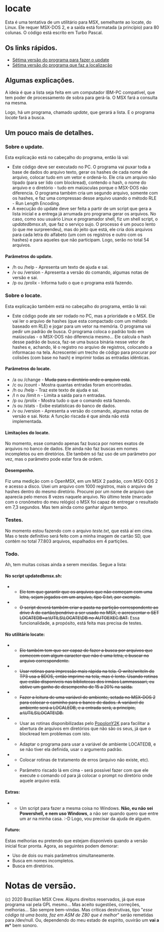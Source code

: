﻿
# locate

Esta é uma tentativa de um utilitário para MSX, semelhante ao locate, do Linux. Ele requer MSX-DOS 2, e a saída está formatada (a princípio) para 80 colunas. O código está escrito em Turbo Pascal.

## Os links rápidos.

- [Sétima versão do programa para fazer o update](update07.pas)
- [Sétima versão do programa que faz a localização](locate07.pas)

## Algumas explicações.

A ideia é que a lista seja feita em um computador IBM-PC compatível, que tem poder de processamento de sobra para gerá-la. O MSX fará a consulta na mesma.

Logo, há um programa, chamado *update*, que gerará a lista. E o programa *locate* fará a busca.

## Um pouco mais de detalhes.

### Sobre o update.
Esta explicação está no cabeçalho do programa, então lá vai:

 - Este código deve ser executado no PC. O programa vai puxar toda a base de dados do arquivo texto, gerar os hashes de cada nome de arquivo, colocar tudo em um vetor e ordená-lo. Ele cria um arquivo não tipado (para ser lido com blockread), contendo o hash, o nome do arquivo e o diretório - tudo em maiúsculas porque o MSX-DOS não diferencia. O programa também cria um segundo arquivo, somente com os hashes, e faz uma compressao desse arquivo usando o método RLE - Run Length Encoding.
 - A execução do update deve ser feita a partir de um script que gera a lista inicial e a entrega já arrumada pro programa gerar os arquivos. No caso, como sou usuário Linux e programador shell, fiz um shell script, o *updatedbmsx.sh*, que faz o serviço sujo. O processo é um pouco lento (o que me surpreendeu), mas do jeito que está, ele cria dois arquivos para cada letra do alfabeto (um com os registros e outro com os hashes) e para aqueles que não participam. Logo, serão no total 54 arquivos.

#### Parâmetros do update.
- /h ou /help - Apresenta um texto de ajuda e sai.
- /v ou /version - Apresenta a versão do comando, algumas notas de versão e sai.
- /p ou /prolix - Informa tudo o que o programa está fazendo.
 
### Sobre o locate.

Esta explicação também está no cabeçalho do programa, então lá vai:
 - Este código pode ate ser rodado no PC, mas a prioridade e o MSX. Ele vai ler o arquivo de hashes (que esta compactado com um método baseado em RLE) e jogar para um vetor na memória. O programa vai pedir um padrão de busca. O programa coloca o padrão todo em maiúsculas - o MSX-DOS não diferencia mesmo... Ele calcula o hash desse padrão de busca, faz-se uma  busca binária nesse vetor de hashes e, achando, lê o registro no arquivo de registros, colocando a informacao na tela. Acrescentei um trecho de código para procurar por colisões (com base no hash) e imprimir todas as entradas idênticas.
#### Parâmetros do locate.
 - /a ou /change    - ~~Muda para o diretório onde o arquivo está~~.
 - /c ou /count     - Mostra quantas entradas foram encontradas.
 - /h ou /help      - Traz este texto de ajuda e sai.
 - /l n ou /limit n - Limita a saída para n entradas.
 - /p ou /prolix    - Mostra tudo o que o comando está fazendo.
 - /s ou /stats     - Exibe estatísticas do banco de dados.
 - /v ou /version   - Apresenta a versão do comando, algumas notas de versão e sai.
Nota: A função riscada é que ainda não está implementada.
#### Limitações do locate.
No momento, esse comando apenas faz busca por nomes exatos de arquivos no banco de dados. Ele ainda não faz buscas em nomes incompletos ou em diretórios. Ele também só faz uso de um parâmetro por vez, mas o parâmetro pode estar fora de ordem.
#### Desempenho.
Fiz uma medição com o OpenMSX, em um MSX 2 padrão, com MSX-DOS 2 e acesso a disco. Usei um arquivo com 1000 registros, mais o arquivo de hashes dentro do mesmo diretório. Procurei por um nome de arquivo que aparecia pelo menos 8 vezes naquele arquivo. No último teste (marcado com o cronômetro do meu relógio)  o MSX foi capaz de entregar o resultado em 7,3 segundos. Mas tem ainda como ganhar algum tempo.
### Testes.
No momento estou fazendo com o arquivo *teste.txt*, que está aí em cima. Mas o teste definitivo será feito com a minha imagem de cartão SD, que contém no total 77.803 arquivos, espalhados em 4 partições.

### Todo.
Ah, tem muitas coisas ainda a serem mexidas. Segue a lista:

#### No script updatedbmsx.sh:
- - ~~Ele tem que garantir que os arquivos que não começam com uma letra, sejam jogados em um arquivo, tipo 0.txt, por exemplo.~~ 
- - ~~O script deverá também criar a pasta na partição correspondente ao drive A do cartão/pendrive a ser usado no MSX, e acrescentar o SET LOCATEDB=a:\UTILS\LOCATE\DB no AUTOEXEC.BAT.~~ Essa funcionalidade, a propósito, está feita mas precisa de testes.

#### No utilitário locate:
- - ~~Ele também tem que ser capaz de fazer a busca por arquivos que comecem com algum caracter que não é uma letra, e buscar no arquivo correspondente.~~
- - ~~Usar rotinas para impressão mais rápida na tela. O write/writeln do TP3 usa a BDOS, então imprime na tela, mas é lento. Usando rotinas que estão disponíveis nas bibliotecas dos irmãos Lammassaari, eu obtive um ganho de desempenho de 15 a 20% na saída.~~
- - ~~Fazer a leitura de uma variável de ambiente, setada no MSX-DOS 2 para colocar o caminho para o banco de dados. A variável de ambiente será a LOCALEDB, e a entrada será, a princípio, a:\UTILS\LOCATE\DB.~~
- - Usar as rotinas disponibilizadas pelo [PopolonY2K](https://sourceforge.net/projects/oldskooltech/) para facilitar a abertura de arquivos em diretórios que não são os seus, já que o blockread tem problemas com isto.
- - Adaptar o programa para usar a variável de ambiente LOCATEDB, e se não tiver ela definida, usar o argumento padrão.
- - Colocar rotinas de tratamento de erros (arquivo não existe, etc).
- - Parâmetro riscado lá em cima - será possível fazer com que ele execute o comando cd para já colocar o prompt no diretório onde aquele arquivo está.

#### Extras:
- - Um script para fazer a mesma coisa no Windows. **Não, eu não sei Powershell, e nem uso Windows**, a não ser quando quero que entre um ar na minha casa. :-D Logo, vou precisar da ajuda de alguém. 

#### Futuro:
Estas melhorias eu pretendo que estejam disponíveis quando a versão inicial ficar pronta. Agora, as seguintes podem demorar:
 - Uso de dois ou mais parâmetros simultaneamente.
 - Busca em nomes incompletos.
 - Busca em diretórios.

# Notas de versão.
(c) 2020 Brazilian MSX Crew. Alguns direitos reservados, já que esse programa vai pela GPL mesmo... Mas aceito sugestões, correções, melhorias... São sempre bem-vindas. Mas críticas destrutivas, tipo "*esse código tá uma bosta, faz em ASM de Z80 que é melhor*" serão remetidas para /dev/null. Ou, dependendo do meu estado de espírito, ouvirão um **vai a m*** bem sonoro.

